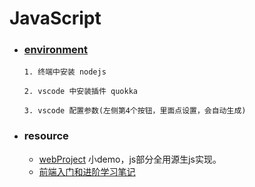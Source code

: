 # JavaScript

- ### [environment](https://www.liaoxuefeng.com/wiki/1022910821149312/1023025597810528)

  ```
  1. 终端中安装 nodejs
  
  2. vscode 中安装插件 quokka
  
  3. vscode 配置参数(左侧第4个按钮，里面点设置，会自动生成)
  ```

- ### resource

  - [webProject](https://github.com/YUUXIAO/webProject)  小demo，js部分全用源生js实现。
  - [前端入门和进阶学习笔记](https://github.com/qianguyihao/Web)  

